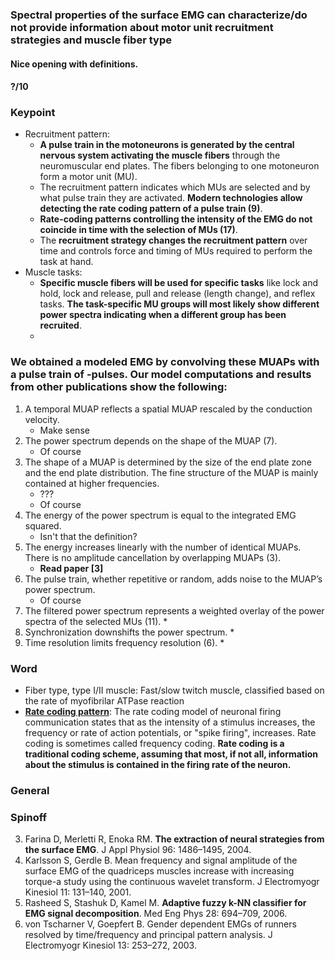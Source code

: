 ### Spectral properties of the surface EMG can characterize/do not provide information about motor unit recruitment strategies and muscle fiber type

#### Nice opening with definitions.

#### ?/10


### Keypoint  
* Recruitment pattern:  
    - **A pulse train in the motoneurons is generated by the central nervous system activating the muscle fibers** through the neuromuscular end plates. The fibers belonging to one motoneuron form a motor unit (MU). 
    - The recruitment pattern indicates which MUs are selected and by what pulse train they are activated. **Modern technologies allow detecting the rate coding pattern of a pulse train (9)**.
    - **Rate-coding patterns controlling the intensity of the EMG do not coincide in time with the selection of MUs (17)**.
    - The **recruitment strategy changes the recruitment pattern** over time and controls force and timing of MUs required to perform the task at hand.
* Muscle tasks:  
    - **Specific muscle fibers will be used for specific tasks** like lock and hold, lock and release, pull and release (length change), and reflex tasks. **The task-specific MU groups will most likely show different power spectra indicating when a different group has been recruited**.
    - 

### We obtained a modeled EMG by convolving these MUAPs with a pulse train of  -pulses. Our model computations and results from other publications show the following:
1. A temporal MUAP reflects a spatial MUAP rescaled by the conduction velocity.
    * Make sense 
2. The power spectrum depends on the shape of the MUAP (7).
    * Of course
3. The shape of a MUAP is determined by the size of the end plate zone and the end plate distribution. The fine structure of the MUAP is mainly contained at higher frequencies.
    * ???
    * Of course
4. The energy of the power spectrum is equal to the integrated EMG squared.
    *  Isn't that the definition?
5. The energy increases linearly with the number of identical MUAPs. There is no amplitude cancellation by overlapping MUAPs (3).
    * **Read paper [3]**
6. The pulse train, whether repetitive or random, adds noise to the MUAP’s power spectrum.
    * Of course
7. The filtered power spectrum represents a weighted overlay of the power spectra of the selected MUs (11).
    * 
8. Synchronization downshifts the power spectrum.
    *
9. Time resolution limits frequency resolution (6).
    *


### Word
* Fiber type, type I/II muscle: Fast/slow twitch muscle, classified based on the rate of myofibrilar ATPase reaction
* **[Rate coding pattern](https://en.wikipedia.org/wiki/Neural_coding#Rate_coding)**: The rate coding model of neuronal firing communication states that as the intensity of a stimulus increases, the frequency or rate of action potentials, or "spike firing", increases. Rate coding is sometimes called frequency coding. **Rate coding is a traditional coding scheme, assuming that most, if not all, information about the stimulus is contained in the firing rate of the neuron.**


### General


### Spinoff
3. Farina D, Merletti R, Enoka RM. **The extraction of neural strategies from the surface EMG**. J Appl Physiol 96: 1486–1495, 2004.
4. Karlsson S, Gerdle B. Mean frequency and signal amplitude of the surface EMG of the quadriceps muscles increase with increasing torque-a study using the continuous wavelet transform. J Electromyogr Kinesiol 11: 131–140, 2001.
9. Rasheed S, Stashuk D, Kamel M. **Adaptive fuzzy k-NN classifier for EMG signal decomposition**. Med Eng Phys 28: 694–709, 2006.
17. von Tscharner V, Goepfert B. Gender dependent EMGs of runners resolved by time/frequency and principal pattern analysis. J Electromyogr Kinesiol 13: 253–272, 2003.